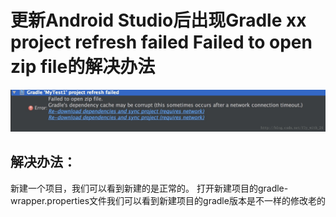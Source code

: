 # 更新Android Studio后出现Gradle xx project refresh failed Failed to open zip file的解决办法
![image](https://github.com/ningdaolong/wiki/blob/master/image/001.jpg)
## 解决办法： 
新建一个项目，我们可以看到新建的是正常的。
打开新建项目的gradle-wrapper.properties文件我们可以看到新建项目的gradle版本是不一样的修改老的

